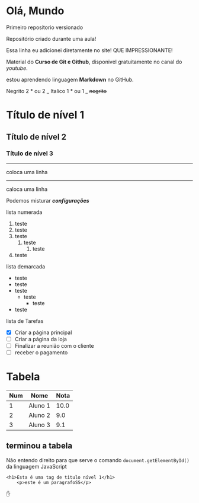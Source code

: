 # Olá, Mundo
 Primeiro repositorio versionado

Repositório criado durante uma aula!

Essa linha eu adicionei diretamente no site!  QUE IMPRESSIONANTE!

Material do **Curso de Git e Github**, disponivel gratuitamente no canal do *youtube*.

estou aprendendo linguagem __Markdown__ no GitHub.

Negrito 2 * ou 2 _
Italico 1 * ou 1 _
~~negrito~~
# Título de nível 1
## Título de nível 2
### Título de nível 3

---
coloca uma linha
***
caloca uma linha

Podemos misturar __*configurações*__

lista numerada

1. teste
1. teste 
1. teste
   1. teste
      1. teste
1. teste

lista demarcada
* teste
* teste 
* teste
   * teste
      * teste
* teste

lista de Tarefas

- [x] Criar a página principal
- [ ] Criar a página da loja
- [ ] Finalizar a reunião com o cliente
- [ ] receber o pagamento

# Tabela

Num | Nome | Nota
---|---|---
1 | Aluno 1 | 10.0
2 | Aluno 2 | 9.0
3 | Aluno 3 | 9.1

## terminou a tabela

Não entendo direito para que serve o comando
`document.getElementById()`
da linguagem JavaScript
```
<h1>Esta é uma tag de titulo nível 1</h1>
    <p>este é um paragrafoSS</p>   
```

:hand: